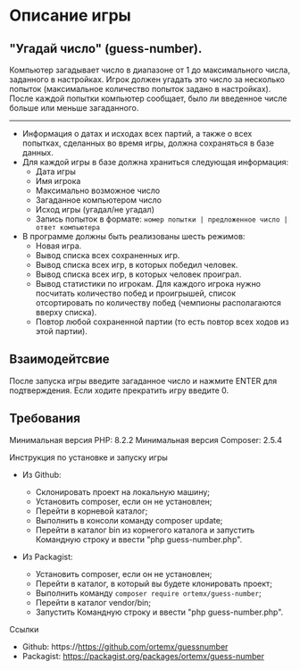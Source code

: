 # Описание игры
## "Угадай число" (guess-number). 
Компьютер загадывает число в диапазоне от 1 до максимального числа, заданного в настройках. Игрок должен угадать это число за несколько попыток (максимальное количество попыток задано в настройках). После каждой попытки компьютер сообщает, было ли введенное числе больше или меньше загаданного.

* * *

* Информация о датах и исходах всех партий, а также о всех попытках, сделанных во время игры, должна сохраняться в базе данных.
* Для каждой игры в базе должна храниться следующая информация:
    * Дата игры
    * Имя игрока
    * Максимально возможное число
    * Загаданное компьютером число
    * Исход игры (угадал/не угадал)
    * Запись попыток в формате: 
      `номер попытки | предложенное число | ответ компьютера`
* В программе должны быть реализованы шесть режимов:
    * Новая игра.
    * Вывод списка всех сохраненных игр.
    * Вывод списка всех игр, в которых победил человек.
    * Вывод списка всех игр, в которых человек проиграл.
    * Вывод статистики по игрокам. Для каждого игрока нужно посчитать количество побед и проигрышей, список отсортировать по количеству побед (чемпионы располагаются вверху списка).
    * Повтор любой сохраненной партии (то есть повтор всех ходов из этой партии).

## Взаимодейтсвие
После запуска игры введите загаданное число и нажмите ENTER для подтверждения. Если ходите прекратить игру введите 0.
## Требования
Минимальная версия PHP: 8.2.2
Минимальная версия Composer: 2.5.4

Инструкция по установке и запуску игры
* Из Github:
    * Склонировать проект на локальную машину;
    * Установить composer, если он не установлен;
    * Перейти в корневой каталог;
    * Выполнить в консоли команду composer update;
    * Перейти в каталог bin из корнегого каталога и запустить Командную строку и ввести "php guess-number.php".

* Из Packagist:
    * Установить composer, если он не установлен;
    * Перейти в каталог, в который вы будете клонировать проект;
    * Выполнить команду `composer require ortemx/guess-number`;
    * Перейти в каталог vendor/bin;
    * Запустить Командную строку и ввести "php guess-number.php".

Ссылки
* Github: https://https://github.com/ortemx/guessnumber
* Packagist: https://packagist.org/packages/ortemx/guess-number
